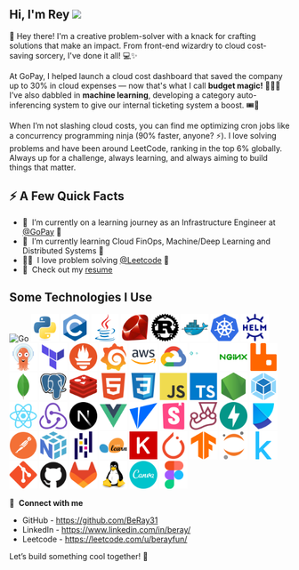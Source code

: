 ## Hi, I'm Rey <img src="https://media.giphy.com/media/hvRJCLFzcasrR4ia7z/giphy.gif" width="3%">
👋 Hey there! I'm a creative problem-solver with a knack for crafting solutions that make an impact. From front-end wizardry to cloud cost-saving sorcery, I've done it all! 💻✨

At GoPay, I helped launch a cloud cost dashboard that saved the company up to 30% in cloud expenses — now that's what I call **budget magic!** 🧙‍♂️💸 I’ve also dabbled in **machine learning**, developing a category auto-inferencing system to give our internal ticketing system a boost. 🎟️🤖

When I’m not slashing cloud costs, you can find me optimizing cron jobs like a concurrency programming ninja (90% faster, anyone? ⚡). I love solving problems and have been around LeetCode, ranking in the top 6% globally. Always up for a challenge, always learning, and always aiming to build things that matter.

## ⚡️ A Few Quick Facts
- 🔭 &nbsp;I’m currently on a learning journey as an Infrastructure Engineer at [@GoPay](https://www.linkedin.com/company/gotogroup) 🚀
- 🌱 &nbsp;I’m currently learning Cloud FinOps, Machine/Deep Learning and Distributed Systems 🤖
- 👨‍💻 &nbsp;I love problem solving [@Leetcode](https://leetcode.com/u/berayfun/) 🧠
- 📙 &nbsp;Check out my [resume](https://docs.google.com/document/d/1WLWmWjmIQK_Bl7dDFURt5ZGZTs-ax7wMs_fiBrw2lAA/edit?usp=sharing)

## Some Technologies I Use
<p align="left">
<img src="https://cdn.jsdelivr.net/gh/devicons/devicon/icons/go/go-original.svg" alt="Go" width="50" height="50" />
<img src="https://raw.githubusercontent.com/devicons/devicon/master/icons/python/python-original.svg" alt="python" width="50" height="50" />
<img src="https://raw.githubusercontent.com/devicons/devicon/master/icons/c/c-original.svg" alt="c" width="50" height="50" />
<img src="https://raw.githubusercontent.com/devicons/devicon/master/icons/java/java-original.svg" alt="java" width="50" height="50" />
<img src="https://raw.githubusercontent.com/devicons/devicon/master/icons/ruby/ruby-original.svg" alt="ruby" width="50" height="50" />
<img src="https://raw.githubusercontent.com/devicons/devicon/master/icons/rust/rust-original.svg" alt="rust" width="50" height="50" />
<img src="https://raw.githubusercontent.com/devicons/devicon/master/icons/docker/docker-original.svg" alt="Docker" width="50" height="50" />
<img src="https://raw.githubusercontent.com/devicons/devicon/master/icons/kubernetes/kubernetes-original.svg" alt="kubernetes" width="50" height="50" />
<img src="https://raw.githubusercontent.com/devicons/devicon/master/icons/helm/helm-original.svg" alt="helm" width="50" height="50" />
<img src="https://raw.githubusercontent.com/devicons/devicon/master/icons/argocd/argocd-original.svg" alt="argocd" width="50" height="50" />
<img src="https://raw.githubusercontent.com/devicons/devicon/master/icons/terraform/terraform-original.svg" alt="terraform" width="50" height="50" />
<img src="https://raw.githubusercontent.com/devicons/devicon/master/icons/prometheus/prometheus-original.svg" alt="prometheus" width="50" height="50" />
<img src="https://raw.githubusercontent.com/devicons/devicon/master/icons/grafana/grafana-original.svg" alt="grafana" width="50" height="50" />
<img src="https://raw.githubusercontent.com/github/explore/80688e429a7d4ef2fca1e82350fe8e3517d3494d/topics/aws/aws.png" alt="aws" width="50" height="50" />
<img src="https://raw.githubusercontent.com/devicons/devicon/master/icons/googlecloud/googlecloud-original.svg" alt="googlecloud" width="50" height="50" />
<img src="https://raw.githubusercontent.com/devicons/devicon/master/icons/grpc/grpc-original.svg" alt="grpc" width="50" height="50" />
<img src="https://raw.githubusercontent.com/devicons/devicon/master/icons/nginx/nginx-original.svg" alt="nginx" width="50" height="50" />
<img src="https://raw.githubusercontent.com/devicons/devicon/master/icons/rabbitmq/rabbitmq-original.svg" alt="rabbitmq" width="50" height="50" />
<img src="https://raw.githubusercontent.com/devicons/devicon/master/icons/mongodb/mongodb-original.svg" alt="mongodb" width="50" height="50" />
<img src="https://raw.githubusercontent.com/devicons/devicon/master/icons/postgresql/postgresql-original.svg" alt="mysql" width="50" height="50" />
<img src="https://raw.githubusercontent.com/devicons/devicon/master/icons/redis/redis-original.svg" alt="redis" width="50" height="50" />
<img src="https://raw.githubusercontent.com/devicons/devicon/master/icons/html5/html5-plain.svg" alt="html5" width="50" height="50" />
<img src="https://raw.githubusercontent.com/devicons/devicon/master/icons/css3/css3-original.svg" alt="css3" width="50" height="50" />
<img src="https://raw.githubusercontent.com/devicons/devicon/master/icons/javascript/javascript-original.svg" alt="javascript" width="50" height="50" />
<img src="https://raw.githubusercontent.com/devicons/devicon/master/icons/typescript/typescript-original.svg" alt="typescript" width="50" height="50" />
<img src="https://raw.githubusercontent.com/devicons/devicon/master/icons/nodejs/nodejs-original.svg" alt="nodejs" width="50" height="50" />
<img src="https://raw.githubusercontent.com/devicons/devicon/master/icons/webpack/webpack-original.svg" alt="webpack" width="50" height="50" />
<img src="https://raw.githubusercontent.com/devicons/devicon/master/icons/react/react-original.svg" alt="react" width="50" height="50" />
<img src="https://raw.githubusercontent.com/devicons/devicon/master/icons/redux/redux-original.svg" alt="redux" width="50" height="50" />
<img src="https://raw.githubusercontent.com/devicons/devicon/master/icons/nextjs/nextjs-original.svg" alt="nextjs" width="50" height="50" />
<img src="https://raw.githubusercontent.com/devicons/devicon/master/icons/vuejs/vuejs-original.svg" alt="vue" width="50" height="50" />
<img src="https://raw.githubusercontent.com/devicons/devicon/master/icons/vite/vite-original.svg" alt="vite" width="50" height="50" />
<img src="https://raw.githubusercontent.com/devicons/devicon/master/icons/storybook/storybook-original.svg" alt="storybook" width="50" height="50" />
<img src="https://raw.githubusercontent.com/devicons/devicon/master/icons/jest/jest-plain.svg" alt="jest" width="50" height="50" />
<img src="https://raw.githubusercontent.com/devicons/devicon/master/icons/fastapi/fastapi-original.svg" alt="fastapi" width="50" height="50" />
<img src="https://raw.githubusercontent.com/devicons/devicon/master/icons/poetry/poetry-original.svg" alt="poetry" width="50" height="50" />
<img src="https://raw.githubusercontent.com/devicons/devicon/master/icons/postman/postman-original.svg" alt="postman" width="50" height="50" />
<img src="https://raw.githubusercontent.com/devicons/devicon/master/icons/numpy/numpy-original.svg" alt="numpy" width="50" height="50" />
<img src="https://raw.githubusercontent.com/devicons/devicon/master/icons/pandas/pandas-original.svg" alt="pandas" width="50" height="50" />
<img src="https://raw.githubusercontent.com/devicons/devicon/master/icons/scikitlearn/scikitlearn-original.svg" alt="scikitlearn" width="50" height="50" />
<img src="https://raw.githubusercontent.com/devicons/devicon/master/icons/keras/keras-original.svg" alt="keras" width="50" height="50" />
<img src="https://raw.githubusercontent.com/devicons/devicon/master/icons/pytorch/pytorch-original.svg" alt="pytorch" width="50" height="50" />
<img src="https://raw.githubusercontent.com/devicons/devicon/master/icons/tensorflow/tensorflow-original.svg" alt="tensorflow" width="50" height="50" />
<img src="https://raw.githubusercontent.com/devicons/devicon/master/icons/jupyter/jupyter-original.svg" alt="jupyter" width="50" height="50" />
<img src="https://raw.githubusercontent.com/devicons/devicon/master/icons/kaggle/kaggle-original.svg" alt="kaggle" width="50" height="50" />
<img src="https://raw.githubusercontent.com/devicons/devicon/master/icons/git/git-original.svg" alt="git" width="50" height="50" />
<img src="https://raw.githubusercontent.com/devicons/devicon/master/icons/github/github-original.svg" alt="github" width="50" height="50" />
<img src="https://raw.githubusercontent.com/devicons/devicon/master/icons/gitlab/gitlab-original.svg" alt="gitlab" width="50" height="50" />
<img src="https://raw.githubusercontent.com/devicons/devicon/master/icons/linux/linux-original.svg" alt="linux" width="50" height="50" />
<img src="https://raw.githubusercontent.com/devicons/devicon/master/icons/canva/canva-original.svg" alt="canva" width="50" height="50" />
<img src="https://raw.githubusercontent.com/devicons/devicon/master/icons/figma/figma-original.svg" alt="figma" width="50" height="50" />
</p>

🔗 &nbsp;**Connect with me**
- GitHub - https://github.com/BeRay31
- LinkedIn - https://www.linkedin.com/in/beray/
- Leetcode - https://leetcode.com/u/berayfun/

Let’s build something cool together! 🚀
